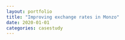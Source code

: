 ```yaml
---
layout: portfolio
title: "Improving exchange rates in Monzo"
date: 2020-01-01
categories: casestudy
---
```

